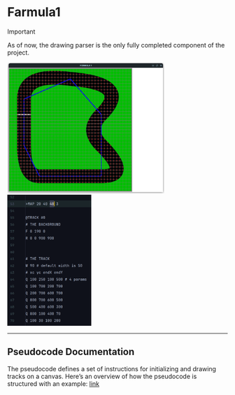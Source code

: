# Farmula1

> [!IMPORTANT]
> As of now, the drawing parser is the only fully completed component of the project.

<p float="left">
  <img src="https://github.com/YounesRabeh/Formula1/blob/d272d7584ad3c377e041de8829abdffb075cb865/github/img/MapPreview.png" height="300px" />
  <img src="https://github.com/YounesRabeh/Formula1/blob/d272d7584ad3c377e041de8829abdffb075cb865/github/img/MapPseudocode.png" height="300px" />
</p>

---

## Pseudocode Documentation

The pseudocode defines a set of instructions for initializing and drawing tracks on a canvas.
Here’s an overview of how the pseudocode is structured with an example: [link](https://github.com/YounesRabeh/Formula1/blob/5e109b40ff265a105488068bca2ba26d75febe97/github/doc/pseudocode.html)
